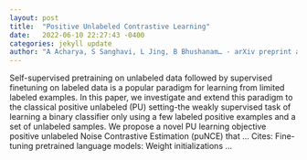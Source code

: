 ```yaml
---
layout: post
title:  "Positive Unlabeled Contrastive Learning"
date:   2022-06-10 22:27:43 -0400
categories: jekyll update
author: "A Acharya, S Sanghavi, L Jing, B Bhushanam… - arXiv preprint arXiv …, 2022"
---
```

Self-supervised pretraining on unlabeled data followed by supervised finetuning on labeled data is a popular paradigm for learning from limited labeled examples. In this paper, we investigate and extend this paradigm to the classical positive unlabeled (PU) setting-the weakly supervised task of learning a binary classifier only using a few labeled positive examples and a set of unlabeled samples. We propose a novel PU learning objective positive unlabeled Noise Contrastive Estimation (puNCE) that …
Cites: ‪Fine-tuning pretrained language models: Weight initializations …‬  